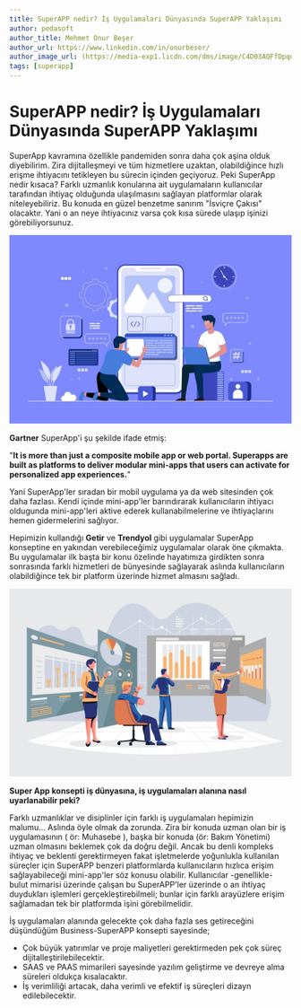 ```yaml
---
title: SuperAPP nedir? İş Uygulamaları Dünyasında SuperAPP Yaklaşımı
author: pedasoft
author_title: Mehmet Onur Beşer
author_url: https://www.linkedin.com/in/onurbeser/
author_image_url: (https://media-exp1.licdn.com/dms/image/C4D03AQFfDpqqLL8yrA/profile-displayphoto-shrink_800_800/0/1663150925435?e=1672876800&v=beta&t=RCyKoAsnWWHeixLVszqqCTqRl6WBwXpEy__oUr_VxEU)
tags: [superapp]
---
```


# SuperAPP nedir? İş Uygulamaları Dünyasında SuperAPP Yaklaşımı

SuperApp kavramına özellikle pandemiden sonra daha çok aşina olduk diyebilirim. Zira dijitalleşmeyi ve tüm hizmetlere uzaktan, olabildiğince hızlı erişme ihtiyacını tetikleyen bu sürecin içinden geçiyoruz.
Peki SuperApp nedir kısaca? Farklı uzmanlık konularına ait uygulamaların kullanıcılar tarafından ihtiyaç olduğunda ulaşılmasını sağlayan platformlar olarak niteleyebiliriz. Bu konuda en güzel benzetme sanırım "İsviçre Çakısı" olacaktır. Yani o an neye ihtiyacınız varsa çok kısa sürede ulaşıp işinizi görebiliyorsunuz.

![Superapp](../blogimages/app01.jpeg)

**Gartner** SuperApp'i şu şekilde ifade etmiş:

 "**It is more than just a composite mobile app or web portal. Superapps are built as platforms to deliver modular mini-apps that users can activate for personalized app experiences.**"
 
Yani SuperApp'ler sıradan bir mobil uygulama ya da web sitesinden çok daha fazlası. Kendi içinde mini-app'ler barındırarak kullanıcıların ihtiyacı oldugunda mini-app'leri aktive ederek kullanabilmelerine ve ihtiyaçlarını hemen gidermelerini sağlıyor.

Hepimizin kullandığı **Getir** ve **Trendyol** gibi uygulamalar SuperApp konseptine en yakından verebileceğimiz uygulamalar olarak öne çıkmakta. Bu uygulamalar ilk başta bir konu özelinde hayatımıza girdikten sonra sonrasında farklı hizmetleri de bünyesinde sağlayarak aslında kullanıcıların olabildiğince tek bir platform üzerinde hizmet almasını sağladı.

![Superapp](../blogimages/app02.jpeg)

**Super App konsepti iş dünyasına, iş uygulamaları alanına nasıl uyarlanabilir peki?**

Farklı uzmanlıklar ve disiplinler için farklı iş uygulamaları hepimizin malumu... Aslında öyle olmak da zorunda. Zira bir konuda uzman olan bir iş uygulamasının ( ör: Muhasebe ), başka bir konuda (ör: Bakım Yönetimi) uzman olmasını beklemek çok da doğru değil. Ancak bu denli kompleks ihtiyaç ve beklenti gerektirmeyen fakat işletmelerde yoğunlukla kullanılan süreçler için SuperAPP benzeri platformlarda kullanıcıların hızlıca erişim sağlayabileceği mini-app'ler söz konusu olabilir. Kullanıcılar -genellikle- bulut mimarisi üzerinde çalışan bu SuperAPP'ler üzerinde o an ihtiyaç duydukları işlemleri gerçekleştirebilmeli; bunlar için farklı arayüzlere erişim sağlamadan tek bir platformda işini görebilmelidir.

İş uygulamaları alanında gelecekte çok daha fazla ses getireceğini düşündüğüm Business-SuperAPP konsepti sayesinde;

- Çok büyük yatırımlar ve proje maliyetleri gerektirmeden pek çok süreç dijitalleştirilebilecektir.
- SAAS ve PAAS mimarileri sayesinde yazılım geliştirme ve devreye alma süreleri oldukça kısalacaktır.
- İş verimliliği artacak, daha verimli ve efektif iş süreçleri dizayn edilebilecektir.

